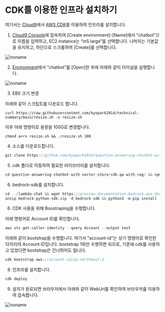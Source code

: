 # CDK를 이용한 인프라 설치하기

여기서는 [Cloud9](https://aws.amazon.com/ko/cloud9/)에서 [AWS CDK](https://aws.amazon.com/ko/cdk/)를 이용하여 인프라를 설치합니다.

1) [Cloud9 Console](https://ap-northeast-2.console.aws.amazon.com/cloud9control/home?region=ap-northeast-2#/create)에 접속하여 [Create environment]-[Name]에서 “chatbot”으로 이름을 입력하고, EC2 instance는 “m5.large”를 선택합니다. 나머지는 기본값을 유지하고, 하단으로 스크롤하여 [Create]를 선택합니다.

![noname](https://github.com/kyopark2014/chatbot-based-on-Falcon-FM/assets/52392004/7c20d80c-52fc-4d18-b673-bd85e2660850)

2) [Environment](https://ap-northeast-2.console.aws.amazon.com/cloud9control/home?region=ap-northeast-2#/)에서 “chatbot”를 [Open]한 후에 아래와 같이 터미널을 실행합니다.

![noname](https://github.com/kyopark2014/chatbot-based-on-Falcon-FM/assets/52392004/b7d0c3c0-3e94-4126-b28d-d269d2635239)

3) EBS 크기 변경

아래와 같이 스크립트를 다운로드 합니다. 

```text
curl https://raw.githubusercontent.com/kyopark2014/technical-summary/main/resize.sh -o resize.sh
```

이후 아래 명령어로 용량을 100G로 변경합니다.
```text
chmod a+rx resize.sh && ./resize.sh 100
```


4) 소스를 다운로드합니다.

```java
git clone https://github.com/kyopark2014/question-answering-chatbot-with-vector-store
```

5) cdk 폴더로 이동하여 필요한 라이브러리를 설치합니다.

```java
cd question-answering-chatbot-with-vector-store/cdk-qa-with-rag/ && npm install
```

6) bedrock-sdk를 설치합니다.

```java
cd ../lambda-chat && wget https://preview.documentation.bedrock.aws.dev/Documentation/SDK/bedrock-python-sdk.zip
unzip bedrock-python-sdk.zip -d bedrock-sdk && python3 -m pip install -U ./bedrock-sdk/boto3-1.26.162-py3-none-any.whl -t . && python3 -m pip install -U ./bedrock-sdk/awscli-1.27.162-py3-none-any.whl -t . && cd ../cdk-qa-with-rag/
```

6) CDK 사용을 위해 Boostraping을 수행합니다.

아래 명령어로 Account ID를 확인합니다.

```java
aws sts get-caller-identity --query Account --output text
```

아래와 같이 bootstrap을 수행합니다. 여기서 "account-id"는 상기 명령어로 확인한 12자리의 Account ID입니다. bootstrap 1회만 수행하면 되므로, 기존에 cdk를 사용하고 있었다면 bootstrap은 건너뛰어도 됩니다.

```java
cdk bootstrap aws://account-id/ap-northeast-2
```

8) 인프라를 설치합니다.

```java
cdk deploy
```
9) 설치가 완료되면 브라우저에서 아래와 같이 WebUrl를 확인하여 브라우저를 이용하여 접속합니다.

![noname](https://github.com/kyopark2014/chatbot-based-on-bedrock-anthropic/assets/52392004/369b175f-9bd5-4e34-ad0e-e9f2a50e90fb)
